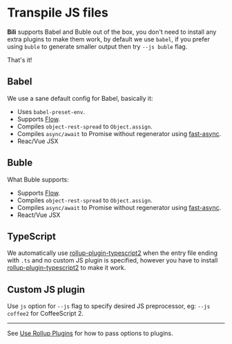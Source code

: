 # Transpile JS files

**Bili** supports Babel and Buble out of the box, you don't need to install any extra plugins to make them work, by default we use `babel`, if you prefer using `buble` to generate smaller output then try `--js buble` flag.

That's it!

## Babel

We use a sane default config for Babel, basically it:

* Uses `babel-preset-env`.
* Supports [Flow](https://flow.org).
* Compiles `object-rest-spread` to `Object.assign`.
* Compiles `async/await` to Promise without regenerator using [fast-async](https://github.com/MatAtBread/fast-async).
* Reac/Vue JSX

## Buble

What Buble supports:

* Supports [Flow](https://flow.org).
* Compiles `object-rest-spread` to `Object.assign`.
* Compiles `async/await` to Promise without regenerator using [fast-async](https://github.com/MatAtBread/fast-async).
* React/Vue JSX

## TypeScript

We automatically use [rollup-plugin-typescript2](https://github.com/ezolenko/rollup-plugin-typescript2) when the entry file ending with `.ts` and no custom JS plugin is specified, however you have to install [rollup-plugin-typescript2](https://github.com/ezolenko/rollup-plugin-typescript2) to make it work.

## Custom JS plugin

Use `js` option for `--js` flag to specify desired JS preprocessor, eg: `--js coffee2` for CoffeeScript 2.

---

See [Use Rollup Plugins](/recipes/use-rollup-plugins#pass-options) for how to pass options to plugins.
